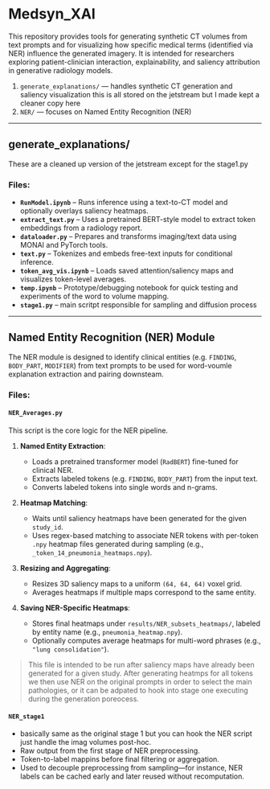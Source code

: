 # Medsyn_XAI

This repository provides tools for generating synthetic CT volumes from text prompts and for visualizing how specific medical terms (identified via NER) influence the generated imagery. It is intended for researchers exploring patient-clinician interaction, explainability, and saliency attribution in generative radiology models.

1. `generate_explanations/` — handles synthetic CT generation and saliency visualization this is all stored on the jetstream but I made kept a cleaner copy here
2. `NER/` — focuses on Named Entity Recognition (NER)

---

## generate_explanations/

These are a cleaned up version of the jetstream except for the stage1.py

### Files:
- **`RunModel.ipynb`** – Runs inference using a text-to-CT model and optionally overlays saliency heatmaps.
- **`extract_text.py`** – Uses a pretrained BERT-style model to extract token embeddings from a radiology report.
- **`dataloader.py`** – Prepares and transforms imaging/text data using MONAI and PyTorch tools.
- **`text.py`** – Tokenizes and embeds free-text inputs for conditional inference.
- **`token_avg_vis.ipynb`** – Loads saved attention/saliency maps and visualizes token-level averages.
- **`temp.ipynb`** – Prototype/debugging notebook for quick testing and experiments of the word to volume mapping.
- **`stage1.py`** – main scritpt responsible for sampling and diffusion process

---

## Named Entity Recognition (NER) Module

The NER module is designed to identify clinical entities (e.g. `FINDING`, `BODY_PART`, `MODIFIER`) from text prompts to be used for word-voumle explanation extraction and pairing downsteam. 

### Files:

#### `NER_Averages.py`

This script is the core logic for the NER pipeline.

1. **Named Entity Extraction**:
   - Loads a pretrained transformer model (`RadBERT`) fine-tuned for clinical NER.
   - Extracts labeled tokens (e.g. `FINDING`, `BODY_PART`) from the input text.
   - Converts labeled tokens into single words and n-grams.

2. **Heatmap Matching**:
   - Waits until saliency heatmaps have been generated for the given `study_id`.
   - Uses regex-based matching to associate NER tokens with per-token `.npy` heatmap files generated during sampling (e.g., `_token_14_pneumonia_heatmaps.npy`).

3. **Resizing and Aggregating**:
   - Resizes 3D saliency maps to a uniform `(64, 64, 64)` voxel grid.
   - Averages heatmaps if multiple maps correspond to the same entity.

4. **Saving NER-Specific Heatmaps**:
   - Stores final heatmaps under `results/NER_subsets_heatmaps/`, labeled by entity name (e.g., `pneumonia_heatmap.npy`).
   - Optionally computes average heatmaps for multi-word phrases (e.g., `"lung consolidation"`).

> This file is intended to be run after saliency maps have already been generated for a given study. After generating heatmps for all tokens we then use NER on the original prompts in order to select the main pathologies, or it can be adpated to hook into stage one executing during the generation poreocess.

#### `NER_stage1`
- basically same as the original stage 1 but you can  hook the NER script just handle the imag volumes post-hoc.
- Raw output from the first stage of NER preprocessing.
- Token-to-label mappins before final filtering or aggregation.
- Used to decouple preprocessing from sampling—for instance, NER labels can be cached early and later reused without recomputation.


